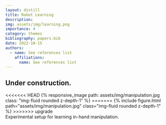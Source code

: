```yaml
---
layout: distill
title: Robot Learning
description: 
img: assets/img/learning.png
importance: 4
category: themes
bibliography: papers.bib
date: 2022-10-15
authors:
  - name: See references list
    affiliations:
      name: See references list
---
```


## Under construction.

<div class="row mt-3">
    <div class="col-sm mt-3 mt-md-0">
<<<<<<< HEAD
        {% responsive_image path: assets/img/manipulation.jpg class: "img-fluid rounded z-depth-1" %}
=======
        {% include figure.html path="assets/img/manipulation.jpg" class="img-fluid rounded z-depth-1" %}
>>>>>>> upgrade
    </div>
</div>
<div class="caption">
    Experimental setup for learning in-hand manipulation.
</div>